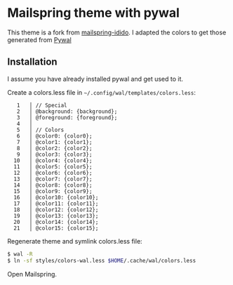 # Mailspring theme with pywal

This theme is a fork from [mailspring-idido](https://github.com/NeoMahler/mailspring-idido).
I adapted the colors to get those generated from [Pywal](https://github.com/dylanaraps/pywal)

## Installation

I assume you have already installed pywal and get used to it.

Create a colors.less file in `~/.config/wal/templates/colors.less`:

```less
   1   │ // Special
   2   │ @background: {background};
   3   │ @foreground: {foreground};
   4   │
   5   │ // Colors
   6   │ @color0: {color0};
   7   │ @color1: {color1};
   8   │ @color2: {color2};
   9   │ @color3: {color3};
  10   │ @color4: {color4};
  11   │ @color5: {color5};
  12   │ @color6: {color6};
  13   │ @color7: {color7};
  14   │ @color8: {color8};
  15   │ @color9: {color9};
  16   │ @color10: {color10};
  17   │ @color11: {color11};
  18   │ @color12: {color12};
  19   │ @color13: {color13};
  20   │ @color14: {color14};
  21   │ @color15: {color15};
```

Regenerate theme and symlink colors.less file:

```sh
$ wal -R
$ ln -sf styles/colors-wal.less $HOME/.cache/wal/colors.less
```

Open Mailspring.
